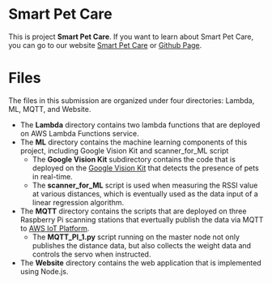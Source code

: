 # Smart Pet Care

This is project **Smart Pet Care**. If you want to learn about Smart Pet Care, you can go to our website [Smart Pet Care](https://iotcolumbia2019glzz.weebly.com/) or [Github Page](https://github.com/guoshanglin/Smart-Pet-Care). 

# Files

The files in this submission are organized under four directories: Lambda, ML, MQTT, and Website.

* The **Lambda** directory contains two lambda functions that are deployed on AWS Lambda Functions service. 
* The **ML** directory contains the machine learning components of this project, including Google Vision Kit and scanner_for_ML script
	* The **Google Vision Kit** subdirectory contains the code that is deployed on the  [Google Vision Kit](https://aiyprojects.withgoogle.com/vision/) that detects the presence of pets in real-time.
	* The **scanner_for_ML** script is used when measuring the RSSI value at various distances, which is eventually used as the data input of a linear regression algorithm.
* The **MQTT** directory contains the scripts that are deployed on three Raspberry Pi scanning stations that evertually publish the data via MQTT to [AWS IoT Platform](https://aws.amazon.com/iot-core/). 
	* The **MQTT_PI_1.py** script running on the master node not only publishes the distance data, but also collects the weight data and controls the servo when instructed.
* The **Website** directory contains the web application that is implemented using Node.js. 
